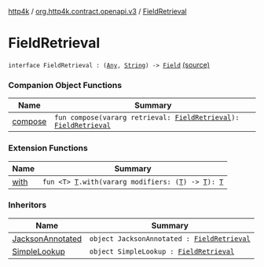 [http4k](../../index.md) / [org.http4k.contract.openapi.v3](../index.md) / [FieldRetrieval](./index.md)

# FieldRetrieval

`interface FieldRetrieval : (`[`Any`](https://kotlinlang.org/api/latest/jvm/stdlib/kotlin/-any/index.html)`, `[`String`](https://kotlinlang.org/api/latest/jvm/stdlib/kotlin/-string/index.html)`) -> `[`Field`](../-field/index.md) [(source)](https://github.com/http4k/http4k/blob/master/http4k-contract/src/main/kotlin/org/http4k/contract/openapi/v3/FieldRetrieval.kt#L7)

### Companion Object Functions

| Name | Summary |
|---|---|
| [compose](compose.md) | `fun compose(vararg retrieval: `[`FieldRetrieval`](./index.md)`): `[`FieldRetrieval`](./index.md) |

### Extension Functions

| Name | Summary |
|---|---|
| [with](../../org.http4k.core/with.md) | `fun <T> `[`T`](../../org.http4k.core/with.md#T)`.with(vararg modifiers: (`[`T`](../../org.http4k.core/with.md#T)`) -> `[`T`](../../org.http4k.core/with.md#T)`): `[`T`](../../org.http4k.core/with.md#T) |

### Inheritors

| Name | Summary |
|---|---|
| [JacksonAnnotated](../-jackson-annotated/index.md) | `object JacksonAnnotated : `[`FieldRetrieval`](./index.md) |
| [SimpleLookup](../-simple-lookup/index.md) | `object SimpleLookup : `[`FieldRetrieval`](./index.md) |
